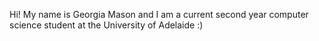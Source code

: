 Hi! My name is  Georgia Mason and I am a current second year computer science student at the University of Adelaide :)
